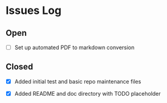 # Issues Log

## Open
- [ ] Set up automated PDF to markdown conversion

## Closed
- [x] Added initial test and basic repo maintenance files

- [x] Added README and doc directory with TODO placeholder
